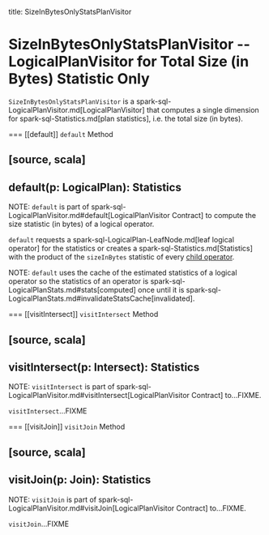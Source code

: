 title: SizeInBytesOnlyStatsPlanVisitor

# SizeInBytesOnlyStatsPlanVisitor -- LogicalPlanVisitor for Total Size (in Bytes) Statistic Only

`SizeInBytesOnlyStatsPlanVisitor` is a spark-sql-LogicalPlanVisitor.md[LogicalPlanVisitor] that computes a single dimension for spark-sql-Statistics.md[plan statistics], i.e. the total size (in bytes).

=== [[default]] `default` Method

[source, scala]
----
default(p: LogicalPlan): Statistics
----

NOTE: `default` is part of spark-sql-LogicalPlanVisitor.md#default[LogicalPlanVisitor Contract] to compute the size statistic (in bytes) of a logical operator.

`default` requests a spark-sql-LogicalPlan-LeafNode.md[leaf logical operator] for the statistics or creates a spark-sql-Statistics.md[Statistics] with the product of the `sizeInBytes` statistic of every [child operator](catalyst/TreeNode.md#children).

NOTE: `default` uses the cache of the estimated statistics of a logical operator so the statistics of an operator is spark-sql-LogicalPlanStats.md#stats[computed] once until it is spark-sql-LogicalPlanStats.md#invalidateStatsCache[invalidated].

=== [[visitIntersect]] `visitIntersect` Method

[source, scala]
----
visitIntersect(p: Intersect): Statistics
----

NOTE: `visitIntersect` is part of spark-sql-LogicalPlanVisitor.md#visitIntersect[LogicalPlanVisitor Contract] to...FIXME.

`visitIntersect`...FIXME

=== [[visitJoin]] `visitJoin` Method

[source, scala]
----
visitJoin(p: Join): Statistics
----

NOTE: `visitJoin` is part of spark-sql-LogicalPlanVisitor.md#visitJoin[LogicalPlanVisitor Contract] to...FIXME.

`visitJoin`...FIXME
